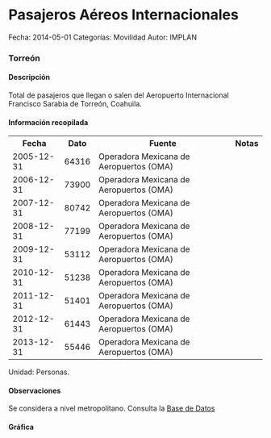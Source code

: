 Pasajeros Aéreos Internacionales
=====

Fecha: 2014-05-01
Categorías: Movilidad
Autor: IMPLAN

### Torreón

#### Descripción

Total de pasajeros que llegan o salen del Aeropuerto Internacional Francisco Sarabia de Torreón, Coahuila.

#### Información recopilada

<table class="table table-hover table-bordered">
  <tr><th>Fecha</th><th>Dato</th><th>Fuente</th><th>Notas</th></tr>
  <tr><td>2005-12-31</td><td>64316</td><td>Operadora Mexicana de Aeropuertos (OMA)</td><td></td></tr>
  <tr><td>2006-12-31</td><td>73900</td><td>Operadora Mexicana de Aeropuertos (OMA)</td><td></td></tr>
  <tr><td>2007-12-31</td><td>80742</td><td>Operadora Mexicana de Aeropuertos (OMA)</td><td></td></tr>
  <tr><td>2008-12-31</td><td>77199</td><td>Operadora Mexicana de Aeropuertos (OMA)</td><td></td></tr>
  <tr><td>2009-12-31</td><td>53112</td><td>Operadora Mexicana de Aeropuertos (OMA)</td><td></td></tr>
  <tr><td>2010-12-31</td><td>51238</td><td>Operadora Mexicana de Aeropuertos (OMA)</td><td></td></tr>
  <tr><td>2011-12-31</td><td>51401</td><td>Operadora Mexicana de Aeropuertos (OMA)</td><td></td></tr>
  <tr><td>2012-12-31</td><td>61443</td><td>Operadora Mexicana de Aeropuertos (OMA)</td><td></td></tr>
  <tr><td>2013-12-31</td><td>55446</td><td>Operadora Mexicana de Aeropuertos (OMA)</td><td></td></tr>
</table>

Unidad: Personas.

#### Observaciones

Se considera a nivel metropolitano. Consulta la [Base de Datos](http://www.oma.aero/es/aeropuertos/trfico-de-pasajeros/)

#### Gráfica

<div id="Morrisnkbxwqgr" class="grafica"></div>
  <!-- JAVASCRIPT DE LA GRAFICA EN Morrisnkbxwqgr -->
  <script>
  new Morris.Bar({
    element: 'Morrisnkbxwqgr',
    data: [
      { fecha: '2005-12-31', dato: 64316 },
      { fecha: '2006-12-31', dato: 73900 },
      { fecha: '2007-12-31', dato: 80742 },
      { fecha: '2008-12-31', dato: 77199 },
      { fecha: '2009-12-31', dato: 53112 },
      { fecha: '2010-12-31', dato: 51238 },
      { fecha: '2011-12-31', dato: 51401 },
      { fecha: '2012-12-31', dato: 61443 },
      { fecha: '2013-12-31', dato: 55446 }
    ],
    xkey: 'fecha',
    ykeys: ['dato'],
    labels: ['Dato']
  });
  </script>
